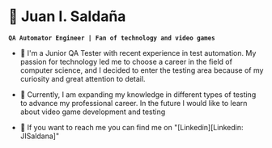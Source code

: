 # 🧑 Juan I. Saldaña

**`QA Automator Engineer | Fan of technology and video games`**

- 🤖 I'm a Junior QA Tester with recent experience in test automation. My passion for technology led me to choose a career in the field of computer science, and I decided to enter the testing area because of my curiosity and great attention to detail.

- 🌱 Currently, I am expanding my knowledge in different types of testing to advance my professional career.  In the future I would like to learn about video game development and testing

- 🔎 If you want to reach me you can find me on "[Linkedin][Linkedin: JISaldana]"


<!--
**JISaldana/JISaldana** is a ✨ _special_ ✨ repository because its `README.md` (this file) appears on your GitHub profile.

Here are some ideas to get you started:

- 🔭 I’m currently working on ...
- 🌱 I’m currently learning ...
- 👯 I’m looking to collaborate on ...
- 🤔 I’m looking for help with ...
- 💬 Ask me about ...
- 📫 How to reach me: ...
- 😄 Pronouns: ...
- ⚡ Fun fact: ...
-->
